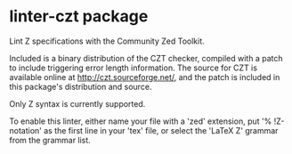 # linter-czt package

Lint Z specifications with the Community Zed Toolkit.

Included is a binary distribution of the CZT checker, compiled with a patch to include triggering error length information.  The source for CZT is available online at http://czt.sourceforge.net/, and the patch is included in this package's distribution and source.

Only Z syntax is currently supported.

To enable this linter, either name your file with a 'zed' extension, put '% !Z-notation' as the first line in your 'tex' file, or select the 'LaTeX Z' grammar from the grammar list.
